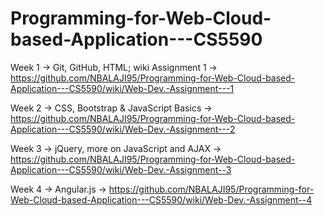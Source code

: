 # Programming-for-Web-Cloud-based-Application---CS5590
Week 1 -> Git, GitHub, HTML; wiki Assignment 1 -> https://github.com/NBALAJI95/Programming-for-Web-Cloud-based-Application---CS5590/wiki/Web-Dev.-Assignment---1

Week 2 -> CSS, Bootstrap & JavaScript Basics -> https://github.com/NBALAJI95/Programming-for-Web-Cloud-based-Application---CS5590/wiki/Web-Dev.-Assignment---2

Week 3 -> jQuery, more on JavaScript and AJAX -> https://github.com/NBALAJI95/Programming-for-Web-Cloud-based-Application---CS5590/wiki/Web-Dev.-Assignment--3

Week 4 -> Angular.js -> https://github.com/NBALAJI95/Programming-for-Web-Cloud-based-Application---CS5590/wiki/Web-Dev.-Assignment--4
